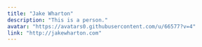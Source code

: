 ```yaml
---
title: "Jake Wharton"
description: "This is a person."
avatar: "https://avatars0.githubusercontent.com/u/66577?v=4"
link: "http://jakewharton.com"
---
```

